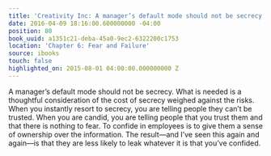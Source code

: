 ```yaml
---
title: 'Creativity Inc: A manager’s default mode should not be secrecy. What is need…'
date: 2016-04-09 18:16:00.600000000 -04:00
position: 80
book_uuid: a1351c21-deba-45a0-9ec2-6322200c1753
location: 'Chapter 6: Fear and Failure'
source: ibooks
touch: false
highlighted_on: 2015-08-01 04:00:00.000000000 Z
---
```


A manager’s default mode should not be secrecy. What is needed is a thoughtful consideration of the cost of secrecy weighed against the risks. When you instantly resort to secrecy, you are telling people they can’t be trusted. When you are candid, you are telling people that you trust them and that there is nothing to fear. To confide in employees is to give them a sense of ownership over the information. The result—and I’ve seen this again and again—is that they are less likely to leak whatever it is that you’ve confided.